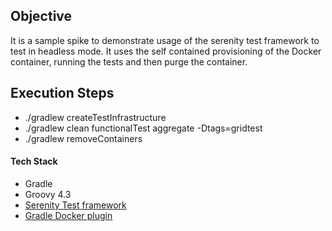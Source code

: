 
## Objective

   It is a sample spike to demonstrate usage of the serenity test framework to test in headless mode.
   It uses the self contained provisioning of the Docker container, running the tests and then purge the container.

##  Execution Steps

- ./gradlew createTestInfrastructure
- ./gradlew clean functionalTest aggregate -Dtags=gridtest
- ./gradlew removeContainers


#### Tech Stack
- Gradle
- Groovy 4.3
- [Serenity Test framework](https://github.com/serenity-bdd/serenity-core)
- [Gradle Docker plugin](https://github.com/bmuschko/gradle-docker-plugin)
 
    